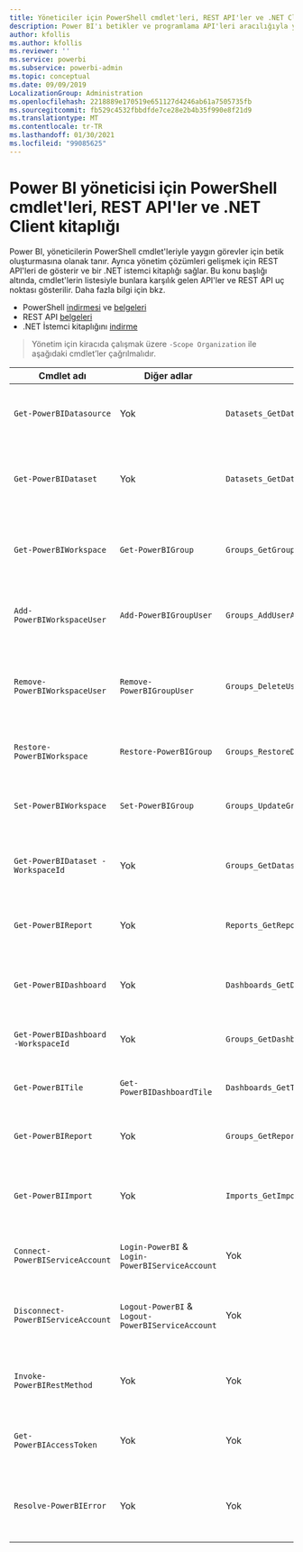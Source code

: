 ```yaml
---
title: Yöneticiler için PowerShell cmdlet'leri, REST API'ler ve .NET Client kitaplıkları
description: Power BI'ı betikler ve programlama API'leri aracılığıyla yönetmenin yolları hakkında bilgi edinin.
author: kfollis
ms.author: kfollis
ms.reviewer: ''
ms.service: powerbi
ms.subservice: powerbi-admin
ms.topic: conceptual
ms.date: 09/09/2019
LocalizationGroup: Administration
ms.openlocfilehash: 2218889e170519e651127d4246ab61a7505735fb
ms.sourcegitcommit: fb529c4532fbbdfde7ce28e2b4b35f990e8f21d9
ms.translationtype: MT
ms.contentlocale: tr-TR
ms.lasthandoff: 01/30/2021
ms.locfileid: "99085625"
---
```

# <a name="powershell-cmdlets-rest-apis-and-net-client-library-for-power-bi-administration"></a>Power BI yöneticisi için PowerShell cmdlet'leri, REST API'ler ve .NET Client kitaplığı
Power BI, yöneticilerin PowerShell cmdlet'leriyle yaygın görevler için betik oluşturmasına olanak tanır. Ayrıca yönetim çözümleri gelişmek için REST API'leri de gösterir ve bir .NET istemci kitaplığı sağlar. Bu konu başlığı altında, cmdlet'lerin listesiyle bunlara karşılık gelen API'ler ve REST API uç noktası gösterilir. Daha fazla bilgi için bkz.

- PowerShell [indirmesi](https://www.powershellgallery.com/packages/MicrosoftPowerBIMgmt/) ve [belgeleri](/powershell/power-bi/overview?view=powerbi-ps&preserve-view=true)
- REST API [belgeleri](/rest/api/power-bi/admin)
- .NET İstemci kitaplığını [indirme](https://www.nuget.org/packages/Microsoft.PowerBI.Api/)

> Yönetim için kiracıda çalışmak üzere `-Scope Organization` ile aşağıdaki cmdlet’ler çağrılmalıdır.

| **Cmdlet adı** | **Diğer adlar** | **API** | **REST API uç noktası** | **Açıklama** |
| --- | --- | --- | --- | --- |
| `Get-PowerBIDatasource` | Yok | `Datasets_GetDataSourcesAsAdmin` | /v1.0/myorg/admin/datasets/{datasetkey}/datasources | Belirli bir veri kümesi için veri kaynaklarını alır. |
| `Get-PowerBIDataset` | Yok | `Datasets_GetDatasetsAsAdmin` | /v1.0/myorg/admin/datasets | Power BI kiracısındaki veri kümelerinin tam listesini alır. |
| `Get-PowerBIWorkspace` | `Get-PowerBIGroup` | `Groups_GetGroupsAsAdmin` | /v1.0/myorg/admin/groups | Power BI kiracısındaki çalışma alanlarının tam listesini alır. |
| `Add-PowerBIWorkspaceUser` | `Add-PowerBIGroupUser` | `Groups_AddUserAsAdmin` | /v1.0/myorg/admin/groups/{groupId}/users | Kullanıcıyı belirli bir çalışma alanına üye olarak ekler. |
| `Remove-PowerBIWorkspaceUser` | `Remove-PowerBIGroupUser` | `Groups_DeleteUserAsAdmin` | /v1.0/myorg/admin/groups/{groupId}/users/{user} | Kullanıcıyı belirli bir çalışma alanının üyelik listesinden kaldırır. |
| `Restore-PowerBIWorkspace` |`Restore-PowerBIGroup` | `Groups_RestoreDeletedGroupAsAdmin` | /v1.0/myorg/admin/groups/{groupId}/restore | Silinen çalışma alanına geri yükler. |
| `Set-PowerBIWorkspace` |`Set-PowerBIGroup` | `Groups_UpdateGroupAsAdmin` | /v1.0/myorg/admin/groups/{groupId} | Belirli bir çalışma alanının özelliklerini güncelleştirir. |
| `Get-PowerBIDataset -WorkspaceId` | Yok | `Groups_GetDatasetsAsAdmin` | /v1.0/myorg/admin/groups/{group\_id}/datasets | Belirli bir çalışma alanı içindeki veri kümelerini alır. |
| `Get-PowerBIReport` | Yok | `Reports_GetReportsAsAdmin` | /v1.0/myorg/admin/reports | Power BI kiracısındaki raporların tam listesini alır. |
| `Get-PowerBIDashboard` | Yok | `Dashboards_GetDashboardsAsAdmin` | /v1.0/myorg/admin/dashboards | Power BI kiracısındaki panoların tam listesini alır. |
| `Get-PowerBIDashboard -WorkspaceId` | Yok | `Groups_GetDashboardsAsAdmin` | /v1.0/myorg/admin/groups/{group\_id}/dashboards | Belirli bir çalışma alanı içindeki panoları alır. |
| `Get-PowerBITile` | `Get-PowerBIDashboardTile` | `Dashboards_GetTilesAsAdmin` | /v1.0/myorg/admin/dashboards/{dashboard\_id}/tiles | Belirli bir panonun kutucuklarını alır. |
| `Get-PowerBIReport` | Yok | `Groups_GetReportsAsAdmin` | /v1.0/myorg/admin/groups/{group\_id}/reports | Belirli bir çalışma alanı içindeki raporları alır. |
| `Get-PowerBIImport` | Yok | `Imports_GetImportsAsAdmin` | /v1.0/myorg/admin/imports | Power BI kiracısındaki içeri aktarma işlemlerinin tam listesini alır. |
| `Connect-PowerBIServiceAccount` | `Login-PowerBI` &  `Login-PowerBIServiceAccount` | Yok | Yok | Power BI'da oturum açın ve oturum başlatın. |
| `Disconnect-PowerBIServiceAccount` | `Logout-PowerBI` & `Logout-PowerBIServiceAccount` | Yok | Yok | Power BI oturumunu kapatın ve mevcut oturumu kapatın. |
| `Invoke-PowerBIRestMethod`| Yok | Yok | Yok | Power BI'a rastgele REST API çağrıları gönderin. |
| `Get-PowerBIAccessToken`| Yok | Yok | Yok | Oturumda Power BI erişim belirtecini alın. |
| `Resolve-PowerBIError`| Yok | Yok | Yok | Başarısız cmdlet çağrıları için ayrıntılı hata bilgilerini alın. |
